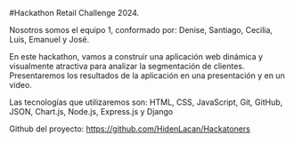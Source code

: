 #Hackathon Retail Challenge 2024. 

Nosotros somos el equipo 1, conformado por: Denise, Santiago, Cecilia, Luis, Emanuel y José. 

En este hackathon, vamos a construir una aplicación web dinámica y visualmente atractiva para analizar la segmentación de clientes. Presentaremos los resultados de la aplicación en una presentación y en un video. 

Las tecnologías que utilizaremos son: HTML, CSS, JavaScript, Git, GitHub, JSON, Chart.js, Node.js, Express.js y Django

Github del proyecto: https://github.com/HidenLacan/Hackatoners

<!--
# Hackaton Retail Challenge
¡Bienvenidos al Hackathon! En este evento, vamos a construir una aplicación web dinámica y visualmente atractiva para analizar la segmentación de clientes. Este tutorial te guiará paso a paso para crear una base sólida para tu proyecto. ¡Manos a la obra!

## Objetivo del Proyecto

El objetivo de este proyecto es desarrollar una aplicación web que permita cargar datos preprocesados de clientes, visualizar métricas RFM (Recencia, Frecuencia, Valor Monetario) y mostrar los resultados mediante gráficos interactivos utilizando Chart.js. Este proyecto servirá como punto de partida para que puedas personalizar y expandir según tus necesidades.

## Estructura del Proyecto

Aquí está la estructura de archivos que usaremos:

> Puedes descargar el archivo zip adjunto que tiene el código que usamos en este tutorial para que no tengas que crearlo manualmente.

```
/hackaton
    /css
        styles.css
    /js
        app.js
    /data
        rfmData.json
    index.html
```

- La carpeta `css` contiene los estilos de la aplicación.
- la carpeta `js` va a contener todos los scripts JS que tu aplicación va a necesitar para desplegar la información
- la carpeta `data` va a contener un archivo llamado `rfmData.json` el cual es el que provee los datos al JS para ser mostrados
- finalmente el archivo `index.html` que será nuestro archivo principal

> Notarás que en el archivo zip adjunto, dentro de cada archivo ya se encuentra un código de ejemplo. Si lo ejecutas verás que es ¡totalmente funcional! por lo que tendrán una base muy sólida para construir y personalizar el resto de la aplicación.

## Paso 1 Crear la Estructura del HTML

Crea un archivo index.html y añade la estructura básica del HTML:

```html<!DOCTYPE html>
<html lang="es">
<head>
    <meta charset="UTF-8">
    <meta name="viewport" content="width=device-width, initial-scale=1.0">
    <title>Segmentación de Clientes</title>
    <link rel="stylesheet" href="css/styles.css">
</head>
<body>
    <header>
        <h1>Segmentación de Clientes</h1>
    </header>
    <main>
        <section id="upload-section">
            <h2>Cargar Datos</h2>
            <button id="loadDataButton">Cargar Datos</button>
        </section>
        <section id="charts-section">
            <h2>Visualización de Datos</h2>
            <canvas id="rfmChart"></canvas>
        </section>
    </main>
    <script src="https://cdn.jsdelivr.net/npm/chart.js"></script>
    <script src="js/app.js"></script>
</body>
</html>
```

aquí estamos creando una estructura simple que tiene un botón el cual va a hacer el llamado a un script que va a ejecutar el código necesario dentro del archivo `app.js` para desplegar los gráficos.

## Paso 2: Estilizar la Página con CSS

Crea un archivo styles.css en la carpeta css y añade los estilos básicos:

```css
body {
    font-family: Arial, sans-serif;
    margin: 0;
    padding: 0;
    background-color: #f5f5f5;
}

header {
    background-color: #4CAF50;
    color: white;
    padding: 1em;
    text-align: center;
}

main {
    padding: 1em;
    max-width: 800px;
    margin: auto;
}

section {
    margin-bottom: 2em;
}

h2 {
    color: #333;
}

button {
    display: block;
    margin: 1em 0;
    padding: 0.5em 1em;
    background-color: #4CAF50;
    color: white;
    border: none;
    cursor: pointer;
}

button:hover {
    background-color: #45a049;
}

canvas {
    max-width: 100%;
}
```

agregamos unos estilos simples para que sea visualmente más atractivo.

## Paso 3: Crear el Archivo JSON con Datos RFM

Crea un archivo rfmData.json en la carpeta data con el siguiente contenido de ejemplo:

```json
[
    {
        "customerID": 1,
        "recency": 5,
        "frequency": 10,
        "monetary": 500
    },
    {
        "customerID": 2,
        "recency": 3,
        "frequency": 7,
        "monetary": 300
    },
    {
        "customerID": 3,
        "recency": 15,
        "frequency": 2,
        "monetary": 100
    }
]
```

Posiblemente la estructura del archivo varíe cuando el equipo de Data tenga le versión final, pero es un buen comienzo.

## Paso 4: Escribir el JavaScript para la Lógica de Visualización de Gráficos

Crea un archivo app.js en la carpeta js y añade el siguiente código:

```javascript
document.getElementById('loadDataButton').addEventListener('click', loadData);

function loadData() {
    fetch('data/rfmData.json')
        .then(response => response.json())
        .then(data => renderChart(data))
        .catch(error => console.error('Error al cargar los datos:', error));
}

function renderChart(rfmData) {
    const ctx = document.getElementById('rfmChart').getContext('2d');
    const labels = rfmData.map(customer => `Cliente ${customer.customerID}`);
    const recencyData = rfmData.map(customer => customer.recency);
    const frequencyData = rfmData.map(customer => customer.frequency);
    const monetaryData = rfmData.map(customer => customer.monetary);

    new Chart(ctx, {
        type: 'bar',
        data: {
            labels: labels,
            datasets: [
                {
                    label: 'Recency',
                    data: recencyData,
                    backgroundColor: 'rgba(255, 99, 132, 0.2)',
                    borderColor: 'rgba(255, 99, 132, 1)',
                    borderWidth: 1
                },
                {
                    label: 'Frequency',
                    data: frequencyData,
                    backgroundColor: 'rgba(54, 162, 235, 0.2)',
                    borderColor: 'rgba(54, 162, 235, 1)',
                    borderWidth: 1
                },
                {
                    label: 'Monetary',
                    data: monetaryData,
                    backgroundColor: 'rgba(75, 192, 192, 0.2)',
                    borderColor: 'rgba(75, 192, 192, 1)',
                    borderWidth: 1
                }
            ]
        },
        options: {
            scales: {
                y: {
                    beginAtZero: true
                }
            }
        }
    });
}
```

### Explicación del Código JavaScript:

#### Carga de Datos

**loadData:** Esta función se activa al hacer clic en el botón "Cargar Datos". Utiliza fetch para cargar el archivo JSON y pasar los datos a renderChart.
Visualización con Chart.js:

**renderChart**: Usa Chart.js para crear un gráfico de barras con las métricas RFM. Cada métrica (Recencia, Frecuencia, Valor Monetario) se representa como un dataset diferente. Se utilizan los datos del archivo JSON para poblar el gráfico.

## Personaliza tu Proyecto

### Cambia los Estilos CSS

Para personalizar los estilos de tu aplicación, simplemente modifica el archivo `styles.css`. ¡Deja volar tu creatividad! Cambia los colores, fuentes, márgenes, y cualquier otro aspecto visual para que se ajuste a tu diseño preferido.

### Ajusta la Estructura del HTML

Puedes modificar el archivo `index.html` para ajustar la estructura según tus necesidades. Agrega más secciones, cambia la disposición de los elementos, o incluye nuevos componentes HTML. ¡Hazlo tuyo!

### Personaliza los Gráficos

Para personalizar los gráficos, modifica la configuración en el archivo `app.js`. Verás que ya está un código de ejemplo en el que se realiza un gráfico de barras. Chart.js ofrece muchas opciones de personalización para cambiar colores, tipos de gráficos, leyendas, y más. Consulta la documentación de [Chart.js](https://www.chartjs.org/docs/latest/getting-started/) para obtener más detalles.

## Funcionalidad Adicional: Componente para Cargar Archivo

¡Lleva tu proyecto al siguiente nivel! Añade un componente para permitir a los usuarios cargar su propio archivo JSON en lugar de utilizar un archivo estático. Aquí te mostramos cómo hacerlo:

agrega este nuevo componente a tu html:

```html
<section id="upload-section">
    <h2>Cargar Datos</h2>
    <input type="file" id="fileInput" accept=".json">
    <button id="loadDataButton">Cargar Datos de Ejemplo</button>
</section>
```

agrega estas líneas de código al archivo `app.js`.

```javascript
document.getElementById('fileInput').addEventListener('change', handleFileUpload);
document.getElementById('loadDataButton').addEventListener('click', loadData);

function handleFileUpload(event) {
    const file = event.target.files[0];
    if (file) {
        const reader = new FileReader();
        reader.onload = function(e) {
            const data = JSON.parse(e.target.result);
            renderChart(data);
        };
        reader.readAsText(file);
    }
}
```

Con ello podrás subir archivos y no tenerlos directamente en el proyecto. Está en tí hacer este paso extra, pero le da mucho más dinamismo a la aplicación.

## ¡A por ello!

Ahora es tu turno de llevarla al siguiente nivel. Personaliza, experimenta y, sobre todo, diviértete. Recuerda, la creatividad y la innovación son tus mejores herramientas. ¡Buena suerte y disfruta del Hackathon!